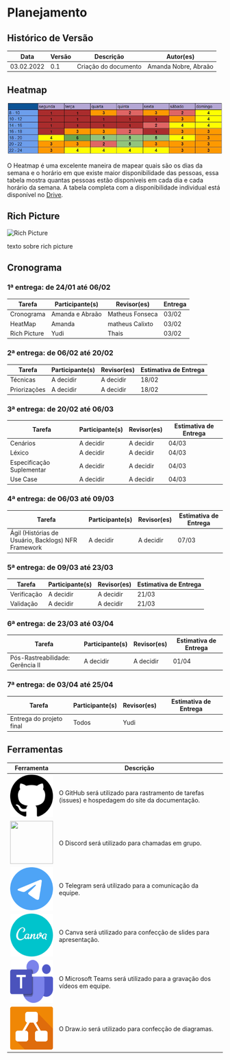 # Planejamento
## Histórico de Versão

| Data         | Versão   | Descrição              | Autor(es)               |
|--------------|----------|------------------------|-------------------------|
|  03.02.2022  |   0.1    |  Criação do documento  |  Amanda Nobre, Abraão   |

## Heatmap

![Heatmap](img/heatmap.jpeg)

<p>O Heatmap é uma excelente maneira de mapear quais são os dias da semana e o horário em que
    existe maior disponibilidade das pessoas, essa tabela mostra quantas pessoas estão disponíveis
    em cada dia e cada horário da semana. A tabela completa com a disponibilidade individual
    está disponível no
    <a href="link"> Drive</a>.
</p>

## Rich Picture

![Rich Picture]()
<p> texto sobre rich picture
</p>

## Cronograma

### 1ª entrega: de 24/01 até 06/02

| Tarefa       | Participante(s) | Revisor(es) | Entrega |
|--------------|-----------------|-------------|---------|
| Cronograma   | Amanda e Abraão | Matheus Fonseca    | 03/02   |
| HeatMap      | Amanda          | matheus Calixto       | 03/02   |
| Rich Picture | Yudi            | Thais       | 03/02   |

### 2ª entrega: de 06/02 até 20/02
| Tarefa       | Participante(s) | Revisor(es) | Estimativa de Entrega |
|--------------|-----------------|-------------|-----------------------|
| Técnicas     | A decidir       | A decidir   | 18/02                 |
| Priorizações | A decidir       | A decidir   | 18/02                 |

### 3ª entrega: de 20/02 até 06/03

| Tarefa                    | Participante(s) | Revisor(es) | Estimativa de Entrega |
|---------------------------|-----------------|-------------|-----------------------|
| Cenários                  | A decidir       | A decidir   | 04/03                 |
| Léxico                    | A decidir       | A decidir   | 04/03                 |
| Especificação Suplementar | A decidir       | A decidir   | 04/03                 |
| Use Case                  | A decidir       | A decidir   | 04/03                 |

### 4ª entrega: de 06/03 até 09/03

| Tarefa                       | Participante(s) | Revisor(es) | Estimativa de Entrega |
|-----------------------------------------------------|-----------------|-------------|-----------------------|
| Ágil (Histórias de Usuário, Backlogs) NFR Framework | A decidir       | A decidir   | 07/03                 |

### 5ª entrega: de 09/03 até 23/03
| Tarefa      | Participante(s) | Revisor(es) | Estimativa de Entrega |
|-------------|-----------------|-------------|-----------------------|
| Verificação | A decidir       | A decidir   | 21/03                 |
| Validação   | A decidir       | A decidir   | 21/03                 |

### 6ª entrega: de 23/03 até 03/04

| Tarefa                           | Participante(s) | Revisor(es) | Estimativa de Entrega |
|----------------------------------|-----------------|-------------|-----------------------|
| Pós-Rastreabilidade: Gerência II | A decidir       | A decidir   | 01/04                 |

### 7ª entrega: de 03/04 até 25/04

| Tarefa                   | Participante(s) | Revisor(es) | Estimativa de Entrega |
|--------------------------|-----------------|-------------|-----------------------|
| Entrega do projeto final | Todos           | Yudi        |                       |

## Ferramentas

|Ferramenta|Descrição|
|-|-|
|<img width="100" height="100" src="../img/github.png" >|O GitHub será utilizado para rastramento de tarefas (issues) e hospedagem do site da documentação.|
|<img width="100" height="100" src="../img/discord.png">|O Discord será utilizado para chamadas em grupo.|
|<img width="100" height="100" src="../img/telegram.png">|O Telegram será utilizado para a comunicação da equipe.|
|<img width="100" height="100" src="../img/canva.png">|O Canva será utilizado para confecção de slides para apresentação.|
|<img width="100" height="100" src="../img/teams.png">|O Microsoft Teams será utilizado para a gravação dos vídeos em equipe.|
|<img width="100" height="100" src="../img/drawio.png">|O Draw.io será utilizado para confecção de diagramas.|


